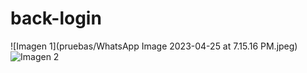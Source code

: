 # back-login

![Imagen 1](pruebas/WhatsApp Image 2023-04-25 at 7.15.16 PM.jpeg)
![Imagen 2](https://tinypic.host/i/WhatsApp-Image-2023-04-25-at-7.15.30-PM.oAKWD5)



